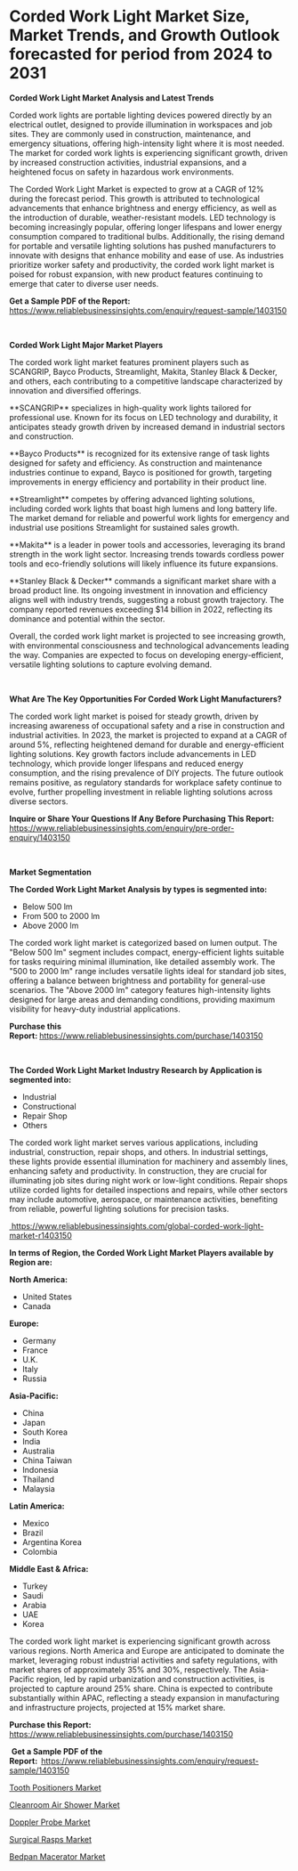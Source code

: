 <p><h1>Corded Work Light Market Size, Market Trends, and Growth Outlook forecasted for period from 2024 to 2031</h1></p><p><strong>Corded Work Light Market Analysis and Latest Trends</strong></p>
<p><p>Corded work lights are portable lighting devices powered directly by an electrical outlet, designed to provide illumination in workspaces and job sites. They are commonly used in construction, maintenance, and emergency situations, offering high-intensity light where it is most needed. The market for corded work lights is experiencing significant growth, driven by increased construction activities, industrial expansions, and a heightened focus on safety in hazardous work environments.</p><p>The Corded Work Light Market is expected to grow at a CAGR of 12% during the forecast period. This growth is attributed to technological advancements that enhance brightness and energy efficiency, as well as the introduction of durable, weather-resistant models. LED technology is becoming increasingly popular, offering longer lifespans and lower energy consumption compared to traditional bulbs. Additionally, the rising demand for portable and versatile lighting solutions has pushed manufacturers to innovate with designs that enhance mobility and ease of use. As industries prioritize worker safety and productivity, the corded work light market is poised for robust expansion, with new product features continuing to emerge that cater to diverse user needs.</p></p>
<p><strong>Get a Sample PDF of the Report:&nbsp;</strong> <a href="https://www.reliablebusinessinsights.com/enquiry/request-sample/1403150?utm_campaign=1759&utm_medium=2&utm_source=Github&utm_content=ia&utm_term=23102024&utm_id=corded-work-light">https://www.reliablebusinessinsights.com/enquiry/request-sample/1403150</a></p>
<p>&nbsp;</p>
<p><strong>Corded Work Light Major Market Players</strong></p>
<p><p>The corded work light market features prominent players such as SCANGRIP, Bayco Products, Streamlight, Makita, Stanley Black & Decker, and others, each contributing to a competitive landscape characterized by innovation and diversified offerings.</p><p>**SCANGRIP** specializes in high-quality work lights tailored for professional use. Known for its focus on LED technology and durability, it anticipates steady growth driven by increased demand in industrial sectors and construction.</p><p>**Bayco Products** is recognized for its extensive range of task lights designed for safety and efficiency. As construction and maintenance industries continue to expand, Bayco is positioned for growth, targeting improvements in energy efficiency and portability in their product line.</p><p>**Streamlight** competes by offering advanced lighting solutions, including corded work lights that boast high lumens and long battery life. The market demand for reliable and powerful work lights for emergency and industrial use positions Streamlight for sustained sales growth.</p><p>**Makita** is a leader in power tools and accessories, leveraging its brand strength in the work light sector. Increasing trends towards cordless power tools and eco-friendly solutions will likely influence its future expansions.</p><p>**Stanley Black & Decker** commands a significant market share with a broad product line. Its ongoing investment in innovation and efficiency aligns well with industry trends, suggesting a robust growth trajectory. The company reported revenues exceeding $14 billion in 2022, reflecting its dominance and potential within the sector.</p><p>Overall, the corded work light market is projected to see increasing growth, with environmental consciousness and technological advancements leading the way. Companies are expected to focus on developing energy-efficient, versatile lighting solutions to capture evolving demand.</p></p>
<p>&nbsp;</p>
<p><strong>What Are The Key Opportunities For Corded Work Light Manufacturers?</strong></p>
<p><p>The corded work light market is poised for steady growth, driven by increasing awareness of occupational safety and a rise in construction and industrial activities. In 2023, the market is projected to expand at a CAGR of around 5%, reflecting heightened demand for durable and energy-efficient lighting solutions. Key growth factors include advancements in LED technology, which provide longer lifespans and reduced energy consumption, and the rising prevalence of DIY projects. The future outlook remains positive, as regulatory standards for workplace safety continue to evolve, further propelling investment in reliable lighting solutions across diverse sectors.</p></p>
<p><strong>Inquire or Share Your Questions If Any Before Purchasing This Report:</strong> <a href="https://www.reliablebusinessinsights.com/enquiry/pre-order-enquiry/1403150?utm_campaign=1759&utm_medium=2&utm_source=Github&utm_content=ia&utm_term=23102024&utm_id=corded-work-light">https://www.reliablebusinessinsights.com/enquiry/pre-order-enquiry/1403150</a></p>
<p>&nbsp;</p>
<p><strong>Market Segmentation</strong></p>
<p><strong>The Corded Work Light Market Analysis by types is segmented into:</strong></p>
<p><ul><li>Below 500 lm</li><li>From 500 to 2000 lm</li><li>Above 2000 lm</li></ul></p>
<p><p>The corded work light market is categorized based on lumen output. The "Below 500 lm" segment includes compact, energy-efficient lights suitable for tasks requiring minimal illumination, like detailed assembly work. The "500 to 2000 lm" range includes versatile lights ideal for standard job sites, offering a balance between brightness and portability for general-use scenarios. The "Above 2000 lm" category features high-intensity lights designed for large areas and demanding conditions, providing maximum visibility for heavy-duty industrial applications.</p></p>
<p><strong>Purchase this Report:&nbsp;</strong><a href="https://www.reliablebusinessinsights.com/purchase/1403150?utm_campaign=1759&utm_medium=2&utm_source=Github&utm_content=ia&utm_term=23102024&utm_id=corded-work-light">https://www.reliablebusinessinsights.com/purchase/1403150</a></p>
<p>&nbsp;</p>
<p><strong>The Corded Work Light Market Industry Research by Application is segmented into:</strong></p>
<p><ul><li>Industrial</li><li>Constructional</li><li>Repair Shop</li><li>Others</li></ul></p>
<p><p>The corded work light market serves various applications, including industrial, construction, repair shops, and others. In industrial settings, these lights provide essential illumination for machinery and assembly lines, enhancing safety and productivity. In construction, they are crucial for illuminating job sites during night work or low-light conditions. Repair shops utilize corded lights for detailed inspections and repairs, while other sectors may include automotive, aerospace, or maintenance activities, benefiting from reliable, powerful lighting solutions for precision tasks.</p></p>
<p><a href="https://www.reliablebusinessinsights.com/global-corded-work-light-market-r1403150?utm_campaign=1759&utm_medium=2&utm_source=Github&utm_content=ia&utm_term=23102024&utm_id=corded-work-light">&nbsp;https://www.reliablebusinessinsights.com/global-corded-work-light-market-r1403150</a></p>
<p><strong>In terms of Region, the Corded Work Light Market Players available by Region are:</strong></p>
<p>
    <p> <strong> North America: </strong>
        <ul>
            <li>United States</li>
            <li>Canada</li>
        </ul>
        </p> 
    <p> <strong> Europe: </strong>
        <ul>
            <li>Germany</li>
            <li>France</li>
            <li>U.K.</li>
            <li>Italy</li>
            <li>Russia</li>
        </ul>
        </p> 
    <p> <strong> Asia-Pacific: </strong>
        <ul>
            <li>China</li>
            <li>Japan</li>
            <li>South Korea</li>
            <li>India</li>
            <li>Australia</li>
            <li>China Taiwan</li>
            <li>Indonesia</li>
            <li>Thailand</li>
            <li>Malaysia</li>
        </ul>
        </p> 
    <p> <strong> Latin America: </strong>
        <ul>
            <li>Mexico</li>
            <li>Brazil</li>
            <li>Argentina Korea</li>
            <li>Colombia</li>
        </ul>
        </p> 
    <p> <strong> Middle East & Africa: </strong>
        <ul>
            <li>Turkey</li>
            <li>Saudi</li>
            <li>Arabia</li>
            <li>UAE</li>
            <li>Korea</li>
        </ul>
    </p>
    </p>
<p><p>The corded work light market is experiencing significant growth across various regions. North America and Europe are anticipated to dominate the market, leveraging robust industrial activities and safety regulations, with market shares of approximately 35% and 30%, respectively. The Asia-Pacific region, led by rapid urbanization and construction activities, is projected to capture around 25% share. China is expected to contribute substantially within APAC, reflecting a steady expansion in manufacturing and infrastructure projects, projected at 15% market share.</p></p>
<p><strong>Purchase this Report: </strong><a href="https://www.reliablebusinessinsights.com/purchase/1403150?utm_campaign=1759&utm_medium=2&utm_source=Github&utm_content=ia&utm_term=23102024&utm_id=corded-work-light">https://www.reliablebusinessinsights.com/purchase/1403150</a></p>
<p>&nbsp;<strong>Get a Sample PDF of the Report:&nbsp;&nbsp;</strong><a href="https://www.reliablebusinessinsights.com/enquiry/request-sample/1403150?utm_campaign=1759&utm_medium=2&utm_source=Github&utm_content=ia&utm_term=23102024&utm_id=corded-work-light">https://www.reliablebusinessinsights.com/enquiry/request-sample/1403150</a></p>
<p><strong></strong></p>
<p><p><a href="https://www.linkedin.com/pulse/tooth-positioners-sector-surge-138-growth-roadmap-2031-score-market-g1ite?utm_campaign=1759&utm_medium=2&utm_source=Github&utm_content=ia&utm_term=23102024&utm_id=corded-work-light">Tooth Positioners Market</a></p><p><a href="https://www.linkedin.com/pulse/cleanroom-air-shower-market-evolution-global-trends-regional-ddije?utm_campaign=1759&utm_medium=2&utm_source=Github&utm_content=ia&utm_term=23102024&utm_id=corded-work-light">Cleanroom Air Shower Market</a></p><p><a href="https://www.linkedin.com/pulse/doppler-probe-industry-insights-report-analyzing-market-trends-cjk5e?utm_campaign=1759&utm_medium=2&utm_source=Github&utm_content=ia&utm_term=23102024&utm_id=corded-work-light">Doppler Probe Market</a></p><p><a href="https://www.linkedin.com/pulse/unlocking-growth-potential-strategic-analysis-surgical-rasps-oodie?utm_campaign=1759&utm_medium=2&utm_source=Github&utm_content=ia&utm_term=23102024&utm_id=corded-work-light">Surgical Rasps Market</a></p><p><a href="https://www.linkedin.com/pulse/bedpan-macerator-market-innovations-trends-comprehensive-qgbne?utm_campaign=1759&utm_medium=2&utm_source=Github&utm_content=ia&utm_term=23102024&utm_id=corded-work-light">Bedpan Macerator Market</a></p></p>